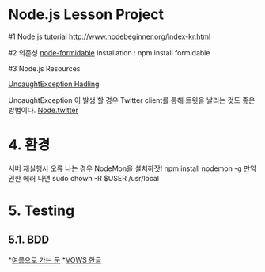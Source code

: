 Node.js Lesson Project
==========================

#1 Node.js tutorial
http://www.nodebeginner.org/index-kr.html


#2 의존성
[node-formidable](https://github.com/felixge/node-formidable)
Installation : npm install formidable


#3 Node.js Resources

[UncaughtException Hadling](http://shapeshed.com/uncaught-exceptions-in-node/)

UncaughtException 이 발생 할 경우 Twitter client를 통해 트윗을 날리는 것도 좋은 방법이다.
[Node.twitter](https://github.com/AvianFlu/ntwitter)


# 4. 환경
서버 재실행시 오류 나는 경우
NodeMon을 설치하잣!
npm install nodemon -g
만약 권한 에러 나면
sudo chown -R $USER /usr/local


# 5. Testing
## 5.1. BDD
*[여름으로 가는 문](http://blog.doortts.com/220) 
*[VOWS 한글](http://doortts.com/vows/)


